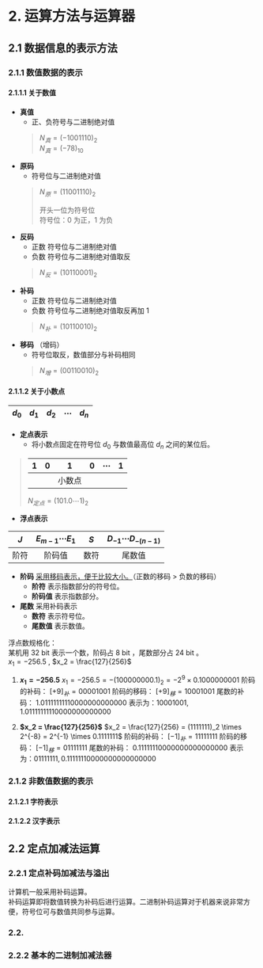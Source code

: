 # 2. 运算方法与运算器

## 2.1 数据信息的表示方法

### 2.1.1 数值数据的表示

#### 2.1.1.1 关于数值

* **真值**  
  * 正、负符号与二进制绝对值  
  > $N_真 = (-1001110)_2$  
  > $N_真 = (-78)_{10}$
* **原码**  
  * 符号位与二进制绝对值  
  > $N_原 = (11001110)_2$  
  >  
  > 开头一位为符号位  
  > 符号位：0 为正，1 为负  
* **反码**  
  * 正数 符号位与二进制绝对值  
  * 负数 符号位与二进制绝对值取反  
  > $N_反 = (10110001)_2$  
* **补码**  
  * 正数 符号位与二进制绝对值  
  * 负数 符号位与二进制绝对值取反再加 1  
  > $N_补 = (10110010)_2$  
* **移码** （增码）  
  * 符号位取反，数值部分与补码相同  
  > $N_增 = (00110010)_2$  

#### 2.1.1.2 关于小数点

|$d_0$ | $d_1$ | $d_2$ | ${\cdots}$ | $d_n$ |
|------|-------|-------|-----------|-------|

* **定点表示**
  * 将小数点固定在符号位 $d_0$ 与数值最高位 $d_n$ 之间的某位后。  

> | 1 | 0 | 1 | 0 | ${\cdots}$ | 1 |
> |------|-------|-------|----------|-------|---|
> |       |       |   小数点  |      |   |
>
> $N_{定点} = (101.0{\cdots}1)_2$  

* **浮点表示**  

| $J$ | $E_{m-1}{\cdots}E_1$ | $S$ | $D_{-1}{\cdots}D_{-(n-1)}$ |
|:---:|:-----:|:-----:|:--------:|
| 阶符 | 阶码值 | 数符 | 尾数值 |

* **阶码** [采用移码表示，便于比较大小。](https://www.cnblogs.com/roscangjie/p/12237725.html)（正数的移码 > 负数的移码）  
  * **阶符** 表示指数部分的符号位。  
  * **阶码值** 表示指数部分。  
* **尾数** 采用补码表示  
  * **数符** 表示符号位。  
  * **尾数值** 表示数值。  

浮点数规格化：  
某机用 32 bit 表示一个数，阶码占 8 bit ，尾数部分占 24 bit 。  
$x_1 = -256.5$ , $x_2 = \frac{127}{256}$  

1. **$x_1 = -256.5$**
$x_1 = -256.5 = -(100000000.1)_2 = -2^{9} \times 0.1000000001$
阶码的补码： $[+9]_补 = 00001001$
阶码的移码： $[+9]_移 = 10001001$
尾数的补码： $1.01111111110000000000000$
表示为：$10001001,1.01111111110000000000000$

2. **$x_2 = \frac{127}{256}$**
$x_2 = \frac{127}{256} = (1111111)_2 \times 2^{-8}  = 2^{-1} \times 0.1111111$
阶码的补码： $[-1]_补 = 11111111$
阶码的移码： $[-1]_移 = 01111111$
尾数的补码： $0.11111110000000000000000$
表示为：$01111111,0.11111110000000000000000$

### 2.1.2 非数值数据的表示

#### 2.1.2.1 字符表示

#### 2.1.2.2 汉字表示

## 2.2 定点加减法运算

### 2.2.1 定点补码加减法与溢出

计算机一般采用补码运算。  
补码运算即将数值转换为补码后进行运算。二进制补码运算对于机器来说非常方便，符号位可与数值共同参与运算。  

### 2.2.

### 2.2.2 基本的二进制加减法器